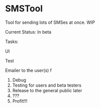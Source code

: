 # SMSTool
Tool for sending lots of SMSes at once. WIP

Current Status: In beta 

Tasks: <p/>
UI <p/>
Test <p/>
Emailer to the user(s) f

1. Debug
2. Testing for users and beta testers
3. Release to the general public later
4. ???
5. Profit!!!


